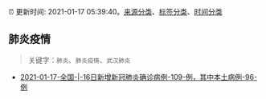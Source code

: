 :alarm_clock: 更新时间: 2021-01-17 05:39:40。[来源分类](../README.md)、[标签分类](../TAGS.md)、[时间分类](../TIMELINE.md)

## 肺炎疫情


> 关键字：`肺炎`、`肺炎疫情`、`武汉肺炎`



- [2021-01-17-全国-|-16日新增新冠肺炎确诊病例-109-例，其中本土病例-96-例](http://app.cctv.com/special/cportal/detail/arti/index.html?id=ArtiEFU2iTUOAE6kfK5WrTpX210117&isfromapp=1) 